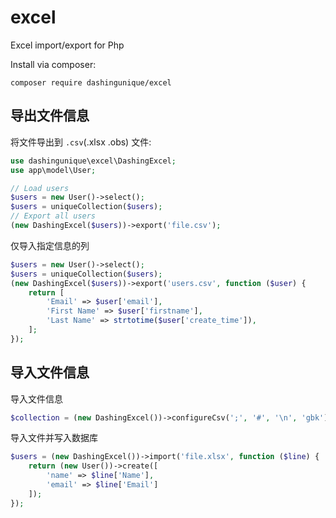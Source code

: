 # excel
Excel import/export for Php

Install via composer:

```
composer require dashingunique/excel
```
## 导出文件信息

将文件导出到 `.csv`(.xlsx .obs) 文件:

```php
use dashingunique\excel\DashingExcel;
use app\model\User;

// Load users
$users = new User()->select();
$users = uniqueCollection($users);
// Export all users
(new DashingExcel($users))->export('file.csv');
```


仅导入指定信息的列
```php
$users = new User()->select();
$users = uniqueCollection($users);
(new DashingExcel($users))->export('users.csv', function ($user) {
    return [
        'Email' => $user['email'],
        'First Name' => $user['firstname'],
        'Last Name' => strtotime($user['create_time']),
    ];
});
```

## 导入文件信息

导入文件信息
```php
$collection = (new DashingExcel())->configureCsv(';', '#', '\n', 'gbk')->import('file.csv');
```

导入文件并写入数据库
```php
$users = (new DashingExcel())->import('file.xlsx', function ($line) {
    return (new User())->create([
        'name' => $line['Name'],
        'email' => $line['Email']
    ]);
});
```


